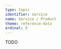 ```yaml
---
type: topic
identifier: service
name: Service / Product
theme: reference-data
ordinal: 9
---
```

TODO
